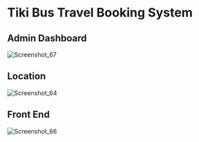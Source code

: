 # Tiki Bus Travel Booking System

## Admin Dashboard 
![Screenshot_67](https://github.com/Limon714/tiki_bus_booking/assets/72975868/724eacc6-ac6a-4531-9a75-faa5a03c4de0)

## Location
![Screenshot_64](https://github.com/Limon714/tiki_bus_booking/assets/72975868/02dd1777-001b-4aa7-b1ec-0b70c403c345) 

## Front End 
![Screenshot_66](https://github.com/Limon714/tiki_bus_booking/assets/72975868/6e85a9ba-ab82-41c5-9c0b-467b9e44fbe8)
